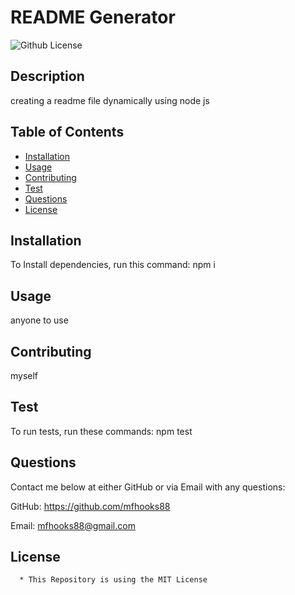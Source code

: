 # README Generator

  ![Github License](https://img.shields.io/badge/license-MIT-blue)

  ## Description
  creating a readme file dynamically using node js

  ## Table of Contents
  * [Installation](#installation)
  * [Usage](#usage)
  * [Contributing](#contributing)
  * [Test](#test)
  * [Questions](#questions)
  * [License](#license)

  ## Installation
  To Install dependencies, run this command:
  npm i

  ## Usage
  anyone to use

  ## Contributing
  myself

  ## Test
  To run tests, run these commands:
  npm test

  ## Questions
  Contact me below at either GitHub or via Email with any questions:

  GitHub: https://github.com/mfhooks88
  
  Email: mfhooks88@gmail.com

  ## License 
      * This Repository is using the MIT License
